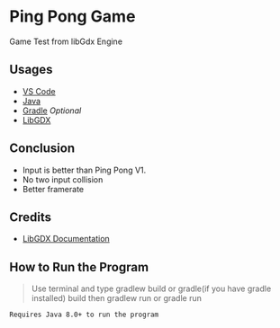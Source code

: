 # Ping Pong Game 
Game Test from libGdx Engine 

## Usages
- [VS Code](https://code.visualstudio.com/)
- [Java](https://www.oracle.com/java/technologies/javase/jdk17-archive-downloads.html) 
- [Gradle](https://gradle.org/install/) *Optional*
- [LibGDX](https://libgdx.com/)

## Conclusion
- Input is better than Ping Pong V1.
- No two input collision
- Better framerate

## Credits
- [LibGDX Documentation](https://libgdx.com/dev/)

## How to Run the Program
> Use terminal and type gradlew build or gradle(if you have gradle installed) build then gradlew run or gradle run 

`Requires Java 8.0+ to run the program`
